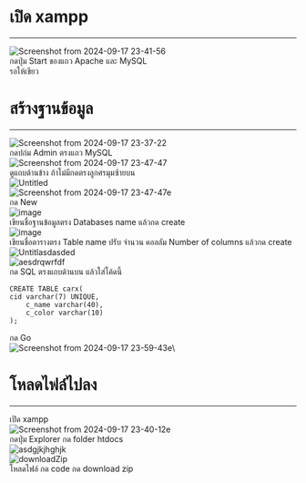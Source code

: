 # เปิด xampp
---
![Screenshot from 2024-09-17 23-41-56](https://github.com/user-attachments/assets/67c37c57-da4d-4d9d-aec3-29c8627ece28) \
กดปุ่ม Start ของแถว Apache และ MySQL\
รอให้เขียว

# สร้างฐานข้อมูล
---
![Screenshot from 2024-09-17 23-37-22](https://github.com/user-attachments/assets/22815731-097f-4ff0-8e00-c430a4e537b5)\
กดปถ่ม Admin ตรงแถว MySQL\
![Screenshot from 2024-09-17 23-47-47](https://github.com/user-attachments/assets/8eac629a-1b2e-4768-a343-027b6c36358f)\
ดูแถบด้านข้าง ถ้าไม่มีกดตรงลูกศรมุมซ้ายบน\
![Untitled](https://github.com/user-attachments/assets/a4c52d52-67ee-447d-a6e2-a86a19a780ad)\
![Screenshot from 2024-09-17 23-47-47e](https://github.com/user-attachments/assets/966cb337-1e20-4736-97f3-f21f0b8667e8)\
กด New\
![image](https://github.com/user-attachments/assets/4ad9ec44-43d6-4e08-991a-d89c1c6eabc9)\
เขียนชื่อฐานข้อมูลตรง  Databases name แล้วกด create\
![image](https://github.com/user-attachments/assets/fe43248e-cd03-4054-9425-25cbd7f5b83a)\
เขียนชื่อตารางตรง  Table name ปรับ จำนวน คอลลัม Number of columns แล้วกด create\
![Untitlasdasded](https://github.com/user-attachments/assets/50c8e57a-6883-4a54-b55a-245142761666)\
![aesdrqwrfdf](https://github.com/user-attachments/assets/75950639-d9f8-4259-ae3b-673d8d29da35)\
กด SQL ตรงแถบด้านบน แล้วใส่โค้ดนี้
```
CREATE TABLE carx(
cid varchar(7) UNIQUE,
    c_name varchar(40),
    c_color varchar(10)
);
```
กด Go\
![Screenshot from 2024-09-17 23-59-43e](https://github.com/user-attachments/assets/dff4bb99-c4b5-4e97-9dc3-f49dfe58f5eb)\

# โหลดไฟล์ไปลง
---
เปิด xampp\
![Screenshot from 2024-09-17 23-40-12e](https://github.com/user-attachments/assets/71087045-5c82-4103-bfac-287d251de654)\
กดปุ่ม Explorer กด folder htdocs\
![asdgjkjhghjk](https://github.com/user-attachments/assets/3a82d8d1-6aed-44ca-8f5e-30feaa64c8fe)\
![downloadZip](https://github.com/user-attachments/assets/123e48db-d793-4a65-999c-582a719cc6f3)\
โหลดไฟล์ กด code กด download zip

